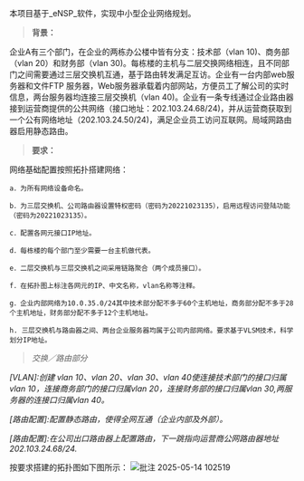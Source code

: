 本项目基于_eNSP_软件，实现中小型企业网络规划。

>__背景：__

  企业A有三个部门，在企业的两栋办公楼中皆有分支：技术部（vlan 10)、商务部（vlan 20）和财务部（vlan 30)。每栋楼的主机与二层交换网络相连，且不同部门之间需要通过三层交换机互通，基于路由转发满足互访。企业有一台内部web服务器和文件FTP 服务器，Web服务器承载着内部网站，方便员工了解公司的实时信息，两台服务器均连接三层交换机（vlan 40)。企业有一条专线通过企业路由器接到运营商提供的公共网络（接口地址：202.103.24.68/24)，并从运营商获取到一个公有网络地址（202.103.24.50/24)，满足企业员工访问互联网。局域网路由器启用静态路由。

>__要求：__

网络基础配置按照拓扑搭建网络：

    a．为所有网络设备命名。

    b．为三层交换机、公司路由器设置特权密码（密码为20221023135），启用远程访问登陆功能（密码为20221023135）。

    c．配置各网元接口IP地址。

    d．每栋楼的每个部门至少需要一台主机做代表。

    e．二层交换机与三层交换机之间采用链路聚合（两个成员接口）。

    f．在拓扑图上标注各网元的IP、中文名称，vlan名称等注释。

    g．企业内部网络为10.0.35.0/24其中技术部分配不多于60个主机地址，商务部分配不多于28个主机地址，财务部分配不多于12个主机地址。

    h. 三层交换机与路由器之间、两台企业服务器均属于公司内部网络。要求基于VLSM技术，科学划分IP地址。

>*交换／路由部分*

*[VLAN]:创建 vlan 10、vlan 20、vlan 30、vlan 40使连接技术部门的接口归属vlan 10，连接商务部门的接口归属vlan 20，连接财务部的接口归属vlan 30,两服务器的连接口归属vlan 40。*

*[路由配置]:配置静态路由，使得全网互通（企业内部及外部）。*

*[路由配置]:在公司出口路由器上配置路由，下一跳指向运营商公网路由器地址202.103.24.68/24.*

按要求搭建的拓扑图如下图所示：
![批注 2025-05-14 102519](https://github.com/user-attachments/assets/048b304c-0d77-4f5b-a2bb-5772bee49483)
